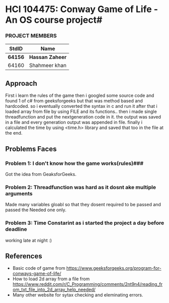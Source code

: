 # HCI 104475: Conway Game of Life - An OS course project#
### PROJECT MEMBERS ###
StdID | Name
------------ | -------------
**64156** | **Hassan Zaheer** <!--this is the group leader in bold-->
64160 | Shahmeer khan
<!-- Replace name and student ids with acutally group member names and ids-->
## Approach ##
First i learn the rules of the game then i googled some source code and found 1 of c# from geeksforgeeks but that was method based and hardcoded.
so i eventually converted the syntax in c and run it after that i loaded array from file by using FILE and its functions..
then i made single threadfunction and put the nextgeneration code in it.
the output was saved in a file and every generation output was appended in file.
finally i calculated the time by using <time.h> library and saved that too in the file at the end.

## Problems Faces ##

### Problem 1: I don't know how the game works(rules)###
Got the idea from GeaksforGeeks.

### Problem 2: Threadfunction was hard as it dosnt ake multiple arguments ###
Made many variables gloabl so that they dosent required to be passed and passed the Needed one only.

### Problem 3: Time Constarint as i started the project a day before deadline ###
working late at night :)

## References ##
- Basic code of game from https://www.geeksforgeeks.org/program-for-conways-game-of-life/
- How to load 2d array from a file from https://www.reddit.com/r/C_Programming/comments/2nt9n4/reading_from_txt_file_into_2d_array_help_needed/
- Many other website for sytax checking and eleminating errors.
